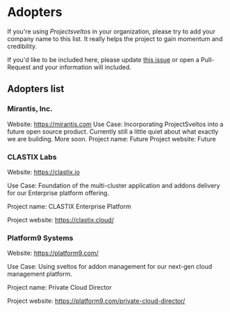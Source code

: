 # Adopters

If you're using _Projectsveltos_ in your organization, please try to add your company name to this list. 
It really helps the project to gain momentum and credibility.

If you'd like to be included here, please update [this issue](https://github.com/projectsveltos/adopters/issues/1) or open a Pull-Request and your information will included.

## Adopters list 

### Mirantis, Inc.
Website: https://mirantis.com
Use Case: Incorporating ProjectSveltos into a future open source product. Currently still a little quiet about what exactly we are building.  More soon.
Project name: Future
Project website: Future

### CLASTIX Labs

Website: https://clastix.io

Use Case: Foundation of the multi-cluster application and addons delivery for our Enterprise platform offering.

Project name: CLASTIX Enterprise Platform

Project website: https://clastix.cloud/

### Platform9 Systems

Website: https://platform9.com/

Use Case: Using sveltos for addon management for our next-gen cloud management platform.

Project name: Private Cloud Director

Project website: https://platform9.com/private-cloud-director/